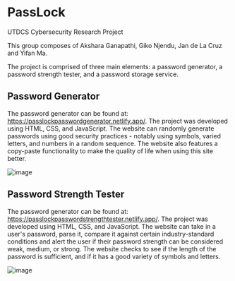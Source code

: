 # PassLock

UTDCS Cybersecurity Research Project

This group composes of Akshara Ganapathi, Giko Njendu, Jan de La Cruz and Yifan Ma. 

The project is comprised of three main elements: a password generator, a password strength tester, and a password storage service. 

## Password Generator

The password generator can be found at: https://passlockpasswordgenerator.netlify.app/. The project was developed using HTML, CSS, and JavaScript. The website can randomly generate passwords using good security practices - notably using symbols, varied letters, and numbers in a random sequence. The website also features a copy-paste functionality to make the quality of life when using this site better. 

![image](https://user-images.githubusercontent.com/68826294/127684148-16c21a46-15e0-4271-b9ce-461d83f76502.png)


## Password Strength Tester

The password generator can be found at: https://passlockpasswordstrengthtester.netlify.app/. The project was developed using HTML, CSS, and JavaScript. The website can take in a user's password, parse it, compare it against certain industry-standard conditions and alert the user if their password strength can be considered weak, medium, or strong. The website checks to see if the length of the password is sufficient, and if it has a good variety of symbols and letters. 

![image](https://user-images.githubusercontent.com/68826294/128270985-85aef5cb-7fd9-4e7e-94f7-ff55b09d60ac.png)
